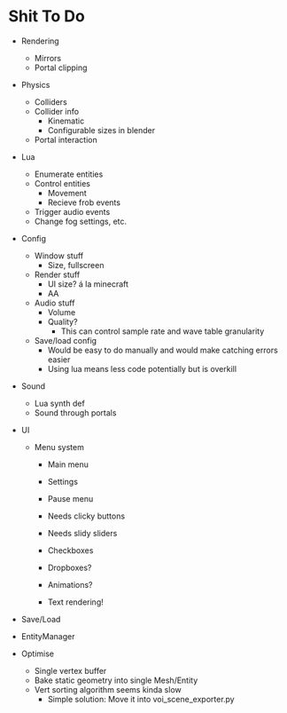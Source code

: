 Shit To Do
==========

- Rendering
	- Mirrors
	- Portal clipping
- Physics
	- Colliders
	- Collider info
		- Kinematic
		- Configurable sizes in blender
	- Portal interaction
- Lua
	- Enumerate entities
	- Control entities
		- Movement
		- Recieve frob events
	- Trigger audio events
	- Change fog settings, etc.

- Config
	- Window stuff
		- Size, fullscreen
	- Render stuff
		- UI size? á la minecraft
		- AA
	- Audio stuff
		- Volume
		- Quality?
			- This can control sample rate and wave table granularity
	- Save/load config
		- Would be easy to do manually and would make catching errors easier
		- Using lua means less code potentially but is overkill
- Sound
	- Lua synth def
	- Sound through portals
- UI
	- Menu system
		- Main menu
		- Settings
		- Pause menu

		- Needs clicky buttons
		- Needs slidy sliders
		- Checkboxes
		- Dropboxes?
		- Animations?
		- Text rendering!
- Save/Load
- EntityManager

- Optimise
	- Single vertex buffer
	- Bake static geometry into single Mesh/Entity
	- Vert sorting algorithm seems kinda slow
		- Simple solution: Move it into voi_scene_exporter.py